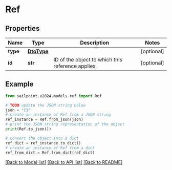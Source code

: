 # Ref


## Properties

Name | Type | Description | Notes
------------ | ------------- | ------------- | -------------
**type** | [**DtoType**](DtoType.md) |  | [optional] 
**id** | **str** | ID of the object to which this reference applies | [optional] 

## Example

```python
from sailpoint.v2024.models.ref import Ref

# TODO update the JSON string below
json = "{}"
# create an instance of Ref from a JSON string
ref_instance = Ref.from_json(json)
# print the JSON string representation of the object
print(Ref.to_json())

# convert the object into a dict
ref_dict = ref_instance.to_dict()
# create an instance of Ref from a dict
ref_from_dict = Ref.from_dict(ref_dict)
```
[[Back to Model list]](../README.md#documentation-for-models) [[Back to API list]](../README.md#documentation-for-api-endpoints) [[Back to README]](../README.md)


